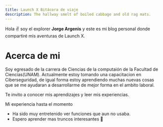 ```yaml
---
title: Launch X Bitácora de viaje
description: The hallway smelt of boiled cabbage and old rag mats.
---
```


Hola ✌️  soy el explorer **Jorge Argenis** y este es mi blog personal donde compartiré mis aventuras de Launch X.

# Acerca de mi
Soy egresado de la carrera de Ciencias de la computaión de la Facultad de Ciencias(UNAM).
Actualmente estoy tomando una capacitacion en Ciberseguridad, de igual forma estoy aprendiendo muchas nuevas cosas que se me ayudaran a desarrollarme de mejor forma en el ambito laboral.


Te invito a conocer mis aprendizajes y leer mis experiencias.

Mi experiencia hasta el momento
- Ha sido muy entretenido ver funciones que aun no usaba.
- Espero aprender mas truncos interesantes
🚀
